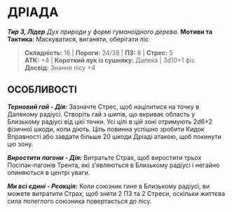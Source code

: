 ﻿# ДРІАДА

***Тир 3, Лідер*** *Дух природи у формі гуманоїдного дерева.* **Мотиви та Тактика:** Маскуватися, виганяти, оберігати ліс

> **Складність:** 16 | **Пороги:** 24/38 | **ПЗ:** 8 | **Стрес:** 5  
> **АТК:** +4 | **Короткий лук із сушняку:** Далека | 3d10+1 фіз.  
> **Досвід:** Знання лісу +4

## ОСОБЛИВОСТІ

***Терновий гай - Дія:*** Зазначте Стрес, щоб націлитися на точку в Далекому радіусі. Створіть гай з шипів, що вкриває область у Близькому радіусі від цієї точки. Усі цілі в цій зоні отримують 2d6+2 фізичної шкоди, коли діють. Ціль повинна успішно зробити Кидок Вправності або завдати більше 20 шкоди Дріаді атакою, щоб покинути цю зону.

***Виростити пагони - Дія:*** Витратьте Страх, щоб виростити трьох Посіпак-пагонів Трента, які з'являються в Близькому радіусі і негайно опиняються в центрі уваги.

***Ми всі єдині - Реакція:*** Коли союзник гине в Близькому радіусі, ви можете витратити Страх, щоб зняти 2 ПЗ та 2 Стреси, оскільки життєва сила полеглого союзника повертається до лісу.